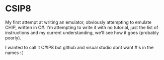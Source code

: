 # CSIP8
My first attempt at writing an emulator, obviously attempting to emulate CHIP, written in C#.
I'm attempting to write it with no tutorial, just the list of instructions and my current understanding, we'll see how it goes (probably poorly).

I wanted to call it C#IP8 but github and visual studio dont want #'s in the names :(
